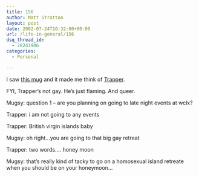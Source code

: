 ```yaml
---
title: 156
author: Matt Stratton
layout: post
date: 2002-07-24T10:32:00+00:00
url: /life-in-general/156
dsq_thread_id:
  - 28241906
categories:
  - Personal

---
```

I saw [this mug][1] and it made me think of [Trapper][2].

FYI, Trapper&#8217;s not gay. He&#8217;s just flaming. And queer.

Mugsy: question 1 &#8211; are you planning on going to late night events at wclx?
  
Trapper: i am not going to any events
  
Trapper: British virgin islands baby
  
Mugsy: oh right&#8230;you are going to that big gay retreat
  
Trapper: two words&#8230;. honey moon
  
Mugsy: that&#8217;s really kind of tacky to go on a homosexual island retreate when you should be on your honeymoon&#8230;

 [1]: https://www.cafeshops.com/cp/prod.aspx?p=makeyougay.2664811
 [2]: https://www.livejournal.com/users/tjmweb